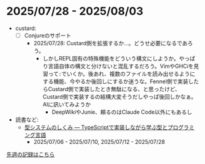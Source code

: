 # 2025/07/28 - 2025/08/03

- custard:
    - [ ] Conjureのサポート
        - 2025/07/28: Custard側を拡張するか...。どうせ必要になるであろう。
            - しかしREPL固有の特殊機能をどういう構文にしようか。やっぱり言語自体の構文と分けないと混乱するだろう。VimやGHCiを見習って`:`でいくか。後あれ、複数のファイルを読み出せるようにする機能、今やるか後回しにするか迷うな。Fennel側で実装したらCustard側で実装したとき無駄になる、と思ったけど、Custard側で実装するの結構大変そうだしやっぱ後回しかなぁ。AIに訊いてみようか
                - DeepWikiやJunie、頼るのはClaude Code以外にもあるし
- 読書など:
    - [型システムのしくみ ― TypeScriptで実装しながら学ぶ型とプログラミング言語](https://www.lambdanote.com/products/type-systems)
        - 2025/07/06 - 2025/07/10, 2025/07/12 - 2025/07/28

[先週の記録はこちら](https://github.com/igrep/daily-commits/blob/40860b528617fbc0fd8d180c767c3534f2b49dc2/yesterday.md)

